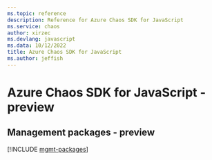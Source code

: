 ```yaml
---
ms.topic: reference
description: Reference for Azure Chaos SDK for JavaScript
ms.service: chaos
author: xirzec
ms.devlang: javascript
ms.data: 10/12/2022
title: Azure Chaos SDK for JavaScript
ms.author: jeffish
---
```

# Azure Chaos SDK for JavaScript - preview

## Management packages - preview
[!INCLUDE [mgmt-packages](chaos-mgmt-index.md)]